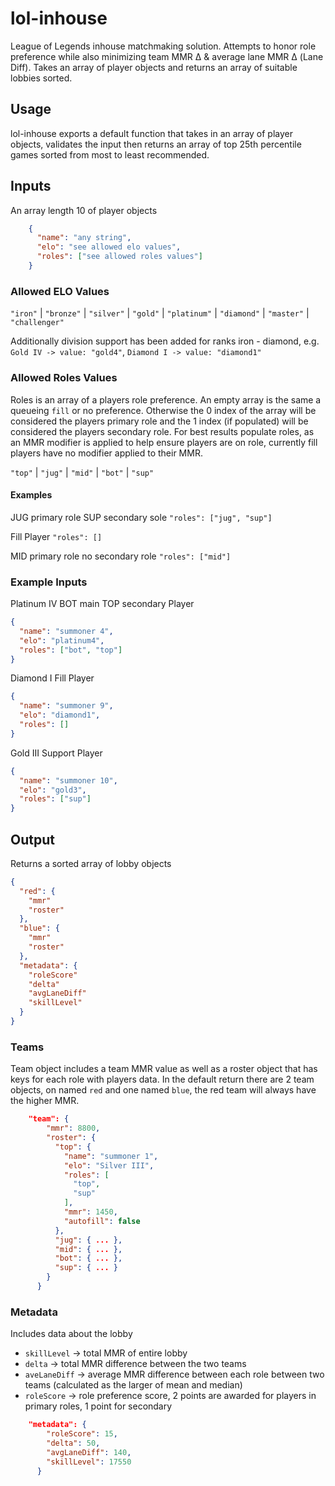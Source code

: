 # lol-inhouse

League of Legends inhouse matchmaking solution. Attempts to honor role preference while also minimizing team MMR Δ & average lane MMR Δ (Lane Diff). Takes an array of player objects and returns an array of suitable lobbies sorted. 

## Usage

lol-inhouse exports a default function that takes in an array of player objects, validates the input then returns an array of top 25th percentile games sorted from most to least recommended.

## Inputs

An array length 10 of player objects
```json
    {
      "name": "any string",
      "elo": "see allowed elo values",
      "roles": ["see allowed roles values"]
    }
```

### Allowed ELO Values

`"iron"` | `"bronze"` | `"silver"` | `"gold"` | `"platinum"` | `"diamond"` | `"master"` | `"challenger"`

Additionally division support has been added for ranks iron - diamond, e.g. `Gold IV -> value: "gold4"`, `Diamond I -> value: "diamond1"`

### Allowed Roles Values

Roles is an array of a players role preference. An empty array is the same a queueing `fill` or no preference. Otherwise the 0 index of the array will be considered the players primary role and the 1 index (if populated) will be considered the players secondary role. For best results populate roles, as an MMR modifier is applied to help ensure players are on role, currently fill players have no modifier applied to their MMR.

`"top"` | `"jug"` | `"mid"` | `"bot"` | `"sup"`

#### Examples

JUG primary role SUP secondary sole 
`"roles": ["jug", "sup"]`

Fill Player 
`"roles": []`

MID primary role no secondary role
`"roles": ["mid"]`

### Example Inputs

Platinum IV BOT main TOP secondary Player
```json
{
  "name": "summoner 4",
  "elo": "platinum4",
  "roles": ["bot", "top"]
}
```
Diamond I Fill Player
```json
{
  "name": "summoner 9",
  "elo": "diamond1",
  "roles": []
}
```
Gold III Support Player
```json
{
  "name": "summoner 10",
  "elo": "gold3",
  "roles": ["sup"]
}
```

## Output

Returns a sorted array of lobby objects

```json
{
  "red": {
    "mmr"
    "roster"
  },
  "blue": {
    "mmr"
    "roster"
  },
  "metadata": {
    "roleScore"
    "delta"
    "avgLaneDiff"
    "skillLevel"
  }
}
```

### Teams

Team object includes a team MMR value as well as a roster object that has keys for each role with players data. In the default return there are 2 team objects, on named `red` and one named `blue`, the red team will always have the higher MMR.

```json
    "team": {
        "mmr": 8800,
        "roster": {
          "top": {
            "name": "summoner 1",
            "elo": "Silver III",
            "roles": [
              "top",
              "sup"
            ],
            "mmr": 1450,
            "autofill": false
          },
          "jug": { ... },
          "mid": { ... },
          "bot": { ... },
          "sup": { ... }
        }
      }
```

### Metadata

Includes data about the lobby

* `skillLevel` -> total MMR of entire lobby
* `delta` -> total MMR difference between the two teams
* `aveLaneDiff` -> average MMR difference between each role between two teams (calculated as the larger of mean and median)
* `roleScore` -> role preference score, 2 points are awarded for players in primary roles, 1 point for secondary

```json
    "metadata": {
        "roleScore": 15,
        "delta": 50,
        "avgLaneDiff": 140,
        "skillLevel": 17550
      }
```